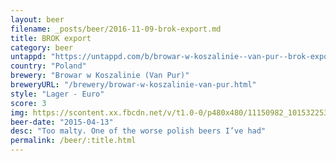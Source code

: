 ```yaml
---
layout: beer
filename: _posts/beer/2016-11-09-brok-export.md
title: BROK export
category: beer
untappd: "https://untappd.com/b/browar-w-koszalinie--van-pur--brok-export/85096"
country: "Poland"
brewery: "Browar w Koszalinie (Van Pur)"
breweryURL: "/brewery/browar-w-koszalinie-van-pur.html"
style: "Lager - Euro"
score: 3
img: https://scontent.xx.fbcdn.net/v/t1.0-0/p480x480/11150982_10153225352773745_2645273460851977484_n.jpg?oh=214b2600047c5137c9c9a0c17f4c88b4&oe=5A7B449F
beer-date: "2015-04-13"
desc: "Too malty. One of the worse polish beers I’ve had"
permalink: /beer/:title.html
---
```


